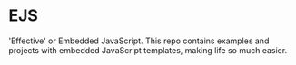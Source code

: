 # EJS

'Effective' or Embedded JavaScript. This repo contains examples and projects with embedded JavaScript templates, making life so much easier.
